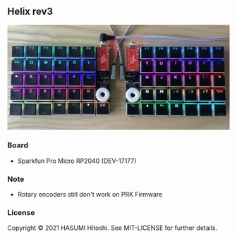 ## Helix rev3

![](helix_rev3.jpg)

### Board

- Sparkfun Pro Micro RP2040 (DEV-17177)

### Note

- Rotary encoders still don't work on PRK Firmware

### License

Copyright © 2021 HASUMI Hitoshi. See MIT-LICENSE for further details.
